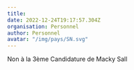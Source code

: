 ```yaml
---
title: 
date: 2022-12-24T19:17:57.304Z
organisation: Personnel
author: Personnel 
avatar: "/img/pays/SN.svg"
---
```


Non à la 3ème Candidature de Macky Sall
